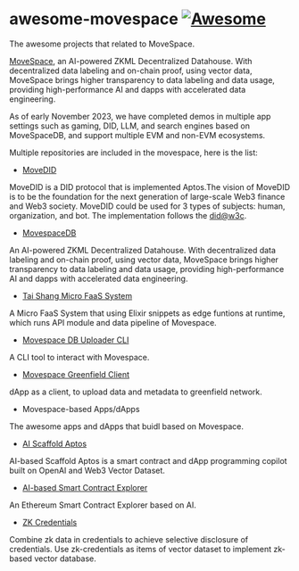 # awesome-movespace [![Awesome](https://awesome.re/badge.svg)](https://awesome.re)

The awesome projects that related to MoveSpace.

[MoveSpace](https://movespace.xyz), an AI-powered ZKML Decentralized Datahouse. With decentralized data labeling and on-chain proof, using vector data, MoveSpace brings higher transparency to data labeling and data usage, providing high-performance AI and dapps with accelerated data engineering.

As of early November 2023, we have completed demos in multiple app settings such as gaming, DID, LLM, and search engines based on MoveSpaceDB, and support multiple EVM and non-EVM ecosystems.

Multiple repositories are included in the movespace, here is the list:

* [MoveDID](https://github.com/NonceGeek/MoveDID)

MoveDID is a DID protocol that is implemented Aptos.The vision of MoveDID is to be the foundation for the next generation of large-scale Web3 finance and Web3 society. MoveDID could be used for 3 types of subjects: human, organization, and bot.
The implementation follows the [did@w3c](https://www.w3.org/TR/did-core/).

* [MovespaceDB](https://github.com/NonceGeek/movespace_db)

An AI-powered ZKML Decentralized Datahouse. With decentralized data labeling and on-chain proof, using vector data, MoveSpace brings higher transparency to data labeling and data usage, providing high-performance AI and dapps with accelerated data engineering.

  * [Tai Shang Micro FaaS System](https://github.com/NonceGeek/tai_shang_micro_faas_system)

  A Micro FaaS System that using Elixir snippets as edge funtions at runtime, which runs API module and data pipeline of Movespace.

  * [Movespace DB Uploader CLI](https://github.com/NonceGeek/movespace_db_uploader_cli)

  A CLI tool to interact with Movespace.

  * [Movespace Greenfield Client](https://github.com/NonceGeek/movespace-greenfield-client)

  dApp as a client, to upload data and metadata to greenfield network.

* Movespace-based Apps/dApps

The awesome apps and dApps that buidl based on Movespace.

  * [AI Scaffold Aptos](https://github.com/NonceGeek/scaffold-aptos-based-on-AI)

  AI-based Scaffold Aptos is a smart contract and dApp programming copilot built on OpenAI and Web3 Vector Dataset.

  * [AI-based Smart Contract Explorer](https://github.com/NonceGeek/ai-based-smart-contract-explorer)

  An Ethereum Smart Contract Explorer based on AI.

* [ZK Credentials](https://github.com/NonceGeek/zk_credential/)

Combine zk data in credentials to achieve selective disclosure of credentials. Use zk-credentials as items of vector dataset to implement zk-based vector database.

